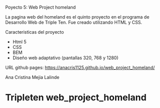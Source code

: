 Poyecto 5: Web Project homeland

La pagina web del homeland es el quinto proyecto en el programa de Desarrollo Web de Triple Ten. Fue creado utilizando HTML y CSS.

Caracteristicas del proyecto

- Html 5
- CSS
- BEM
- Diseño web adaptativo (pantallas 320, 768 y 1280)

URL github pages: https://anacris1125.github.io/web_project_homeland/

Ana Cristina Mejia Lalinde

# Tripleten web_project_homeland
